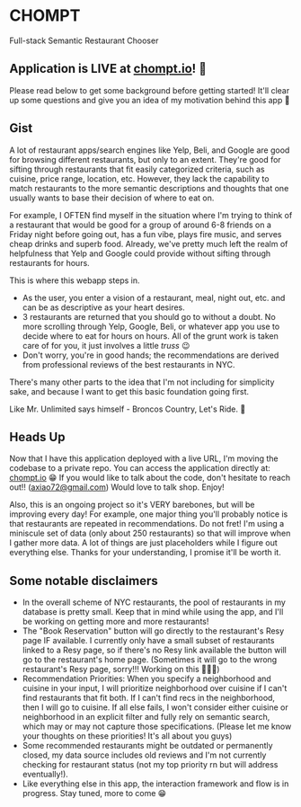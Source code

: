 # CHOMPT
Full-stack Semantic Restaurant Chooser

## Application is LIVE at [chompt.io](chompt.io)! 🥳
Please read below to get some background before getting started! It'll clear up some questions and give you an idea of my motivation behind this app 🤝

## Gist
A lot of restaurant apps/search engines like Yelp, Beli, and Google are good for browsing different restaurants, but only to an extent. They're good for sifting through restaurants that fit easily categorized criteria, such as cuisine, price range, location, etc. However, they lack the capability to match restaurants to the more semantic descriptions and thoughts that one usually wants to base their decision of where to eat on. 

For example, I OFTEN find myself in the situation where I'm trying to think of a restaurant that would be good for a group of around 6-8 friends on a Friday night before going out, has a fun vibe, plays fire music, and serves cheap drinks and superb food. Already, we've pretty much left the realm of helpfulness that Yelp and Google could provide without sifting through restaurants for hours. 

This is where this webapp steps in. 
- As the user, you enter a vision of a restaurant, meal, night out, etc. and can be as descriptive as your heart desires.
- 3 restaurants are returned that you should go to without a doubt. No more scrolling through Yelp, Google, Beli, or whatever app you use to decide where to eat for hours on hours. All of the grunt work is taken care of for you, it just involves a little *truss* 😉
- Don't worry, you're in good hands; the recommendations are derived from professional reviews of the best restaurants in NYC.

There's many other parts to the idea that I'm not including for simplicity sake, and because I want to get this basic foundation going first.

Like Mr. Unlimited says himself - Broncos Country, Let's Ride. 🫡

## Heads Up
Now that I have this application deployed with a live URL, I'm moving the codebase to a private repo. You can access the application directly at: [chompt.io](chompt.io) 😁 If you would like to talk about the code, don't hesitate to reach out!! (axiao72@gmail.com) Would love to talk shop. Enjoy!

Also, this is an ongoing project so it's VERY barebones, but will be improving every day! For example, one major thing you'll probably notice is that restaurants are repeated in recommendations. Do not fret! I'm using a miniscule set of data (only about 250 restaurants) so that will improve when I gather more data. A lot of things are just placeholders while I figure out everything else. Thanks for your understanding, I promise it'll be worth it.

## Some notable disclaimers
- In the overall scheme of NYC restaurants, the pool of restaurants in my database is pretty small. Keep that in mind while using the app,
and I'll be working on getting more and more restaurants!
- The "Book Reservation" button will go directly to the restaurant's Resy page IF available. I currently only have a small 
subset of restaurants linked to a Resy page, so if there's no Resy link available the button will go to the restaurant's 
home page. (Sometimes it will go to the wrong restaurant's Resy page, sorry!!! Working on this 👨🏻‍💻) 
- Recommendation Priorities: When you specify a neighborhood and cuisine in your input, I will prioritize neighborhood over cuisine if I can't 
find restaurants that fit both. If I can't find recs in the neighborhood, then I will go to cuisine. If all else fails, I won't consider 
either cuisine or neighborhood in an explicit filter and fully rely on semantic search, which may or may not capture those specifications. 
(Please let me know your thoughts on these priorities! It's all about you guys)
- Some recommended restaurants might be outdated or permanently closed, my data source includes old reviews 
and I'm not currently checking for restaurant status (not my top priority rn but will address eventually!).
- Like everything else in this app, the interaction framework and flow is in progress. Stay tuned, more to come 😁
